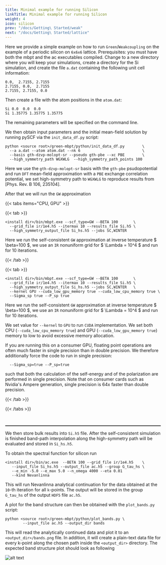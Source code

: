 ```yaml
---
title: Minimal example for running Silicon
linkTitle: Minimal example for running Silicon
weight: 4
icon: silicon
prev: "/docs/Getting\ Started/weak"
next: "/docs/Getting\ Started/lattice"
---
```



Here we provide a simple example on how to run `Green`/`Weakcoupling` on the example of a periodic silicon on `6x6x6` lattice. Prerequisites: you must have both the mbpt and the ac executables compiled. Change to a new directory where you will keep your simulations, create a directory for the Si simulation, and create the file `a.dat` containing the following unit cell information:
```
0.0,  2.7155, 2.7155
2.7155, 0.0,  2.7155
2.7155, 2.7155, 0.0
```

Then create a file with the atom positions in the `atom.dat`:
```
Si 0.0  0.0  0.0
Si 1.35775 1.35775 1.35775
```
The remaining parameters will be specified on the command line.

We then obtain input parameters and the initial mean-field solution by running pySCF via the `init_data_df.py` script:
```
python <source root>/green-mbpt/python/init_data_df.py        \
  --a a.dat --atom atom.dat --nk 6                            \
  --basis gth-dzvp-molopt-sr --pseudo gth-pbe --xc PBE        \
  --high_symmetry_path WGXWLG  --high_symmetry_path_points 100
```
Here we use the `gth-dzvp-molopt-sr` basis with the `gth-pbe` psudopotential and run `DFT` mean-field approximation  with a `PBE` exchange correlation potential,
we set high-symmetry path to `WGXWLG` to reproduce results from [Phys. Rev. B 106, 235104].


After that we will run the `GW` approximation

{{< tabs items="CPU, GPU" >}}

{{< tab >}}

```
<install dir>/bin/mbpt.exe --scf_type=GW --BETA 100       \
  --grid_file ir/1e4.h5 --itermax 10 --results_file Si.h5 \
  --high_symmetry_output_file Si_hs.h5 --jobs SC,WINTER
```

Here we run the self-consistent `GW` approximation at inverse temperature $ \beta=100 $, we use an `IR` nonuniform grid for $ \Lambda = 10^4 $ and run for 10 iterations.

{{< /tab >}}

{{< tab >}}

```
<install dir>/bin/mbpt.exe --scf_type=GW --BETA 100       \
  --grid_file ir/1e4.h5 --itermax 10 --results_file Si.h5 \
  --high_symmetry_output_file Si_hs.h5 --jobs SC,WINTER   \
  --kernel GPU --cuda_low_gpu_memory true --cuda_low_cpu_memory true \
  --Sigma_sp true --P_sp true
```

Here we run the self-consistent `GW` approximation at inverse temperature $ \beta=100 $, we use an `IR` nonuniform grid for $ \Lambda = 10^4 $ and run for 10 iterations.

We set value for `--kernel` to `GPU` to run `CUDA` implementation. We set both CPU (`--cuda_low_cpu_memory true`) and GPU (`--cuda_low_gpu_memory true`) memory to low to avoid excessive memory allocation.

If you are running this on a consumer GPU, floating point operations are often much faster in single
precision than in double precision. We therefore additionally force the code to run in single precision: 
```
  --Sigma_sp=true --P_sp=true
```
such that both the calculation of the self-energy and of the polarization are performed in single precision. Note that on consumer cards such as Nvidia's Ampere generation, single precision 
is 64x faster than double precision.

{{< /tab >}}

{{< /tabs >}}

<br>
<hr style="border:.5px solid gray">

We then store bulk results into `Si.h5` file. After the self-consistent simulation is finished band-path interpolation  along the high-symmetry path 
will be evaluated and stored in `Si_hs.h5`. 

To obtain the spectral function for silicon run
```
<install dir>/bin/ac.exe  --BETA 100 --grid_file ir/1e4.h5    \
   --input_file Si_hs.h5 --output_file ac.h5 --group G_tau_hs \
   --e_min -5.0 --e_max 5.0 --n_omega 4000 --eta 0.01
   --kind Nevanlinna
```
This will run Nevanlinna analytical continuation for the data obtained at the `10`-th iteration for all `k`-points. The output will be stored in the group
`G_tau_hs` of the output `HDF5` file `ac.h5`.

A plot for the band structure can then be obtained with the `plot_bands.py` script:
```
python <source root>/green-mbpt/python/plot_bands.py \
        --input_file ac.h5 --output_dir bands
```
This will read the analytically continued data and plot it to an `<output_dir>/bands.png` file. In addition, it will create a plain-text data file for every k-point along the chosen path inside the `<output_dir>` directory.
The expected band structure plot should look as following

![alt text](/tutorials/bands.png)

